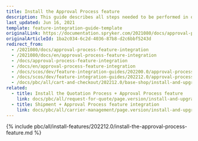 ```yaml
---
title: Install the Approval Process feature
description: This guide describes all steps needed to be performed in order to integrate the Approval Process feature into your project.
last_updated: Jun 16, 2021
template: feature-integration-guide-template
originalLink: https://documentation.spryker.com/2021080/docs/approval-process-feature-integration
originalArticleId: 1ba2c034-6c2d-4036-87b8-d2c6bbf5243d
redirect_from:
  - /2021080/docs/approval-process-feature-integration
  - /2021080/docs/en/approval-process-feature-integration
  - /docs/approval-process-feature-integration
  - /docs/en/approval-process-feature-integration
  - /docs/scos/dev/feature-integration-guides/202200.0/approval-process-feature-integration.html
  - /docs/scos/dev/feature-integration-guides/202212.0/approval-process-feature-integration.html
  - /docs/pbc/all/cart-and-checkout/202212.0/base-shop/install-and-upgrade/install-features/install-the-approval-process-feature.html
related:
  - title: Install the Quotation Process + Approval Process feature
    link: docs/pbc/all/request-for-quote/page.version/install-and-upgrade/install-features/install-the-quotation-process-approval-process-feature.html
  - title: Shipment + Approval Process feature integration
    link: docs/pbc/all/carrier-management/page.version/install-and-upgrade/install-the-shipment-approval-process-feature.html
---
```


{% include pbc/all/install-features/202212.0/install-the-approval-process-feature.md %} <!-- To edit, see /_includes/pbc/all/install-features/202212.0/install-the-approval-process-feature.md -->
